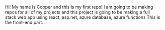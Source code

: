 Hi!
My name is Cooper and this is my first repo!
I am going to be making repos for all of my projects and this project is going to be making a full stack web app using react, asp.net, azure database, azure functions 
This is the front-end part.
